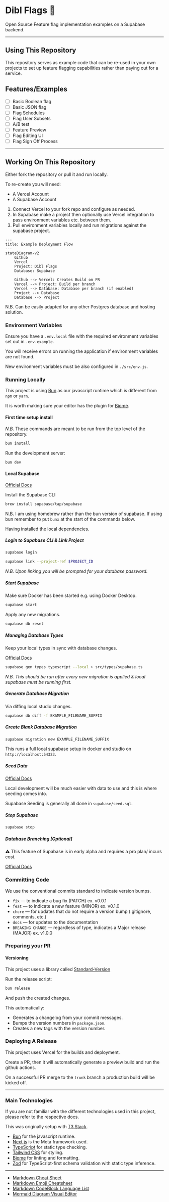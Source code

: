 # Dibl Flags 🚩

Open Source Feature flag implementation examples on a Supabase backend.

---

## Using This Repository

This repository serves as example code that can be re-used in your own projects
to set up feature flagging capabilities rather than paying out for a service.

## Features/Examples

- [ ] Basic Boolean flag
- [ ] Basic JSON flag
- [ ] Flag Schedules
- [ ] Flag User Subsets
- [ ] A/B test
- [ ] Feature Preview
- [ ] Flag Editing UI
- [ ] Flag Sign Off Process

---

## Working On This Repository

Either fork the repository or pull it and run locally.

To re-create you will need:

- A Vercel Account
- A Supabase Account

1. Connect Vercel to your fork repo and configure as needed.
2. In Supabase make a project then optionally use Vercel integration to pass environment variables etc. between them.
3. Pull environment variables locally and run migrations against the supabase project.

```mermaid
---
title: Example Deployment Flow
---
stateDiagram-v2
    Github
    Vercel
    Project: Dibl Flags
    Database: Supabase
    
    Github --> Vercel: Creates Build on PR
    Vercel --> Project: Build per branch
    Vercel --> Database: Database per branch (if enabled)
    Project --> Database
    Database --> Project
```

N.B. Can be easily adapted for any other Postgres database and hosting solution.

### Environment Variables

Ensure you have a `.env.local` file with the required environment variables set out
in `.env.example`.

You will receive errors on running the application if environment variables are not found.

New environment variables must be also configured in `./src/env.js`.

### Running Locally

This project is using [Bun](https://bun.sh/) as our javascript runtime which is different from `npm` or `yarn`.

It is worth making sure your editor has the plugin for [Biome](https://biomejs.dev/).

#### First time setup install

_N.B._ These commands are meant to be run from the top level of the repository.

```bash
bun install
```

Run the development server:

```bash
bun dev
```

#### Local Supabase

[Official Docs](https://supabase.com/docs/guides/cli/getting-started?platform=npm)

Install the Supabase CLI

```bash
brew install supabase/tap/supabase
```

N.B. I am using homebrew rather than the bun version of supabase. If using bun remember to put `bunx` at the start of the commands below.

Having installed the local dependencies.

##### Login to Supabase CLI & Link Project

```bash
supabase login
```

```bash
supabase link --project-ref $PROJECT_ID
```

_N.B. Upon linking you will be prompted for your database password._

##### Start Supabase

Make sure Docker has been started e.g. using Docker Desktop.

```bash
supabase start
```

Apply any new migrations.

```bash
supabase db reset
```

##### Managing Database Types

Keep your local types in sync with database changes.

[Official Docs](https://supabase.com/docs/guides/database/api/generating-types)

```bash
supabase gen types typescript --local > src/types/supabase.ts
```

_N.B. This should be run after every new migration is applied & local supabase must be running first._

##### Generate Database Migration

Via diffing local studio changes.

```bash
supabase db diff -f EXAMPLE_FILENAME_SUFFIX
```

##### Create Blank Database Migration

```bash
supabase migration new EXAMPLE_FILENAME_SUFFIX
```

This runs a full local supabase setup in docker and studio on `http://localhost:54323`.

##### Seed Data

[Official Docs](https://supabase.com/docs/guides/cli/seeding-your-database)

Local development will be much easier with data to use and this is where seeding comes into.

Supabase Seeding is generally all done in `supabase/seed.sql`.

##### Stop Supabase

```bash
supabase stop
```

##### Database Branching [Optional]

:warning: This feature of Supabase is in early alpha and requires a pro plan/ incurs cost.

[Official Docs](https://supabase.com/docs/guides/platform/branching#preparing-your-git-repository)

### Committing Code

We use the conventional commits standard to indicate version bumps.

- `fix` — to indicate a bug fix (PATCH) ex. v0.0.1
- `feat` — to indicate a new feature (MINOR) ex. v0.1.0
- `chore` — for updates that do not require a version bump (.gitignore, comments, etc.)
- `docs` — for updates to the documentation
- `BREAKING CHANGE` — regardless of type, indicates a Major release (MAJOR) ex. v1.0.0

### Preparing your PR

#### Versioning

This project uses a library called [Standard-Version](https://github.com/conventional-changelog/standard-version)

Run the release script:

```bash
bun release
```

And push the created changes.

This automatically:

- Generates a changelog from your commit messages.
- Bumps the version numbers in `package.json`.
- Creates a new tags with the version number.

### Deploying A Release

This project uses Vercel for the builds and deployment.

Create a PR, then it will automatically generate a preview build and run the github actions.

On a successful PR merge to the `trunk` branch a production build will be kicked off.

---

### Main Technologies

If you are not familiar with the different technologies used in this project, please refer to the respective docs.

This was originally setup with [T3 Stack](https://create.t3.gg/).

- [Bun](https://bun.sh/) for the javascript runtime.
- [Next.js](https://nextjs.org) is the Meta framework used.
- [TypeScript](https://www.typescriptlang.org/) for static type checking.
- [Tailwind CSS](https://tailwindcss.com) for styling.
- [Biome](https://biomejs.dev/) for linting and formatting.
- [Zod](https://zod.dev/) for TypeScript-first schema validation with static type inference.

---

- [Markdown Cheat Sheet](https://github.com/adam-p/markdown-here/wiki/Markdown-Cheatsheet)
- [Markdown Emoji Cheatsheet](https://gist.github.com/rxaviers/7360908)
- [Markdown CodeBlock Language List](https://github.com/github/linguist/blob/master/lib/linguist/languages.yml)
- [Mermaid Diagram Visual Editor](https://mermaid.live)
